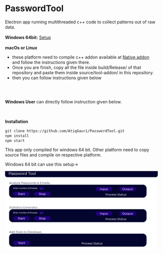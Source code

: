 # PasswordTool

Electron app running multithreaded c++ code to collect patterns out of raw data.</br>
</br>
**Windows 64bit:**   [Setup](https://drive.google.com/file/d/1l8vwlbVxPF-4hgAzKIASuAlUof3qvtXo/view?usp=sharing)
</br>
</br>
**macOs or Linux**
- these platform need to compile c++ addon available at [Native addon](https://github.com/AtiqGauri/PasswordTool-Native-Addon) and follow the instructions given there.
- Once you are finish, copy all the file inside build/Release/ of that repository
and paste them inside source/tool-addon/ in this repository.
- then you can follow instructions given below
</br> 
</br>

**Windows User** can directly follow instruction given below.</br>
</br>
</br>

**Installation**
```
git clone https://github.com/AtiqGauri/PasswordTool.git
npm install
npm start
```

This app only compiled for windows 64 bit. Other platform need to copy source files and compile on respective platform.</br>

Windows 64 bit can use this setup->


<img src="Screenshot.png">
